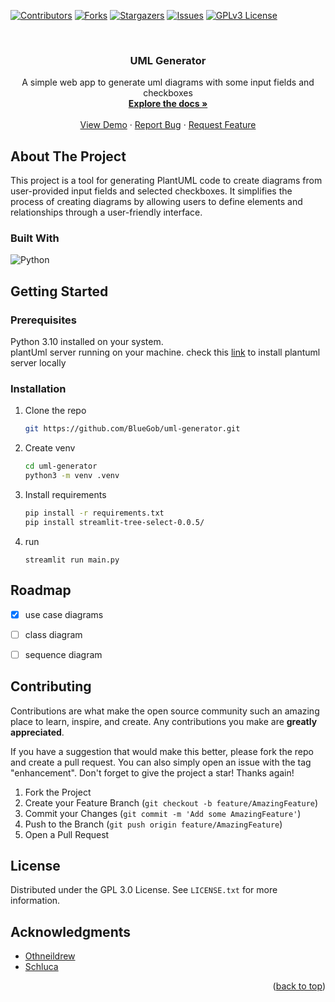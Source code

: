 <!-- Improved compatibility of back to top link: See: https://github.com/othneildrew/Best-README-Template/pull/73 -->
<a name="readme-top"></a>

<!-- PROJECT SHIELDS -->
<!--
*** I'm using markdown "reference style" links for readability.
*** Reference links are enclosed in brackets [ ] instead of parentheses ( ).
*** See the bottom of this document for the declaration of the reference variables
*** for contributors-url, forks-url, etc. This is an optional, concise syntax you may use.
*** https://www.markdownguide.org/basic-syntax/#reference-style-links
-->
[![Contributors][contributors-shield]][contributors-url]
[![Forks][forks-shield]][forks-url]
[![Stargazers][stars-shield]][stars-url]
[![Issues][issues-shield]][issues-url]
[![GPLv3 License][license-shield]][license-url]


<!-- PROJECT LOGO -->
<br />
<div align="center">
<!--   <a href="https://github.com/BlueGob/uml-generator">
    <img src="images/logo.png" alt="Logo" width="80" height="80">
  </a> -->

  <h3 align="center">UML Generator</h3>

  <p align="center">
  A simple web app to generate uml diagrams with some input fields and checkboxes 
    <br />
    <a href="https://github.com/BlueGob/uml-generator"><strong>Explore the docs »</strong></a>
    <br />
    <br />
    <a href="https://github.com/BlueGob/uml-generator">View Demo</a>
    ·
    <a href="https://github.com/BlueGob/uml-generator/issues">Report Bug</a>
    ·
    <a href="https://github.com/BlueGob/uml-generator/issues">Request Feature</a>
  </p>
</div>



<!-- ABOUT THE PROJECT -->
## About The Project
This project is a tool for generating PlantUML code to create diagrams from user-provided input fields and selected checkboxes.
It simplifies the process of creating diagrams by allowing users to define elements and relationships through a user-friendly interface.  


### Built With

![Python](https://img.shields.io/badge/python-3670A0?style=for-the-badge&logo=python&logoColor=ffdd54) 



<!-- GETTING STARTED -->
## Getting Started


### Prerequisites

Python 3.10 installed on your system.<br>
plantUml server running on your machine. check this [link](https://github.com/plantuml/plantuml-server) to install plantuml server locally 
### Installation
1. Clone the repo
   ```sh
   git https://github.com/BlueGob/uml-generator.git
    ```
2. Create venv
   ```sh
   cd uml-generator
   python3 -m venv .venv
   ```
3. Install requirements
   ```sh
   pip install -r requirements.txt
   pip install streamlit-tree-select-0.0.5/
   ```
4. run
   ```
   streamlit run main.py
   ```

<!-- ROADMAP -->
## Roadmap

- [x] use case diagrams
- [ ] class diagram
- [ ] sequence diagram


<!-- CONTRIBUTING -->
## Contributing

Contributions are what make the open source community such an amazing place to learn, inspire, and create. Any contributions you make are **greatly appreciated**.

If you have a suggestion that would make this better, please fork the repo and create a pull request. You can also simply open an issue with the tag "enhancement".
Don't forget to give the project a star! Thanks again!

1. Fork the Project
2. Create your Feature Branch (`git checkout -b feature/AmazingFeature`)
3. Commit your Changes (`git commit -m 'Add some AmazingFeature'`)
4. Push to the Branch (`git push origin feature/AmazingFeature`)
5. Open a Pull Request

<!-- LICENSE -->
## License

Distributed under the GPL 3.0 License. See `LICENSE.txt` for more information.

<!-- ACKNOWLEDGMENTS -->
## Acknowledgments

* [Othneildrew](https://github.com/othneildrew/Best-README-Template)
* [Schluca](https://github.com/Schluca/streamlit_tree_select)

<p align="right">(<a href="#readme-top">back to top</a>)</p>



<!-- MARKDOWN LINKS & IMAGES -->
[contributors-shield]: https://img.shields.io/github/contributors/BlueGob/uml-generator.svg?style=for-the-badge
[contributors-url]: https://github.com/BlueGob/uml-generator/graphs/contributors
[forks-shield]: https://img.shields.io/github/forks/BlueGob/uml-generator.svg?style=for-the-badge
[forks-url]: https://github.com/BlueGob/uml-generator/network/members
[stars-shield]: https://img.shields.io/github/stars/BlueGob/uml-generator.svg?style=for-the-badge
[stars-url]: https://github.com/BlueGob/uml-generator/stargazers
[issues-shield]: https://img.shields.io/github/issues/BlueGob/uml-generator.svg?style=for-the-badge
[issues-url]: https://github.com/BlueGob/uml-generator/issues
[license-shield]: https://img.shields.io/github/license/BlueGob/uml-generator.svg?style=for-the-badge
[license-url]:https://github.com/BlueGob/uml-generator/blob/master/LICENSE.txt
[product-screenshot]: images/screenshot.png
